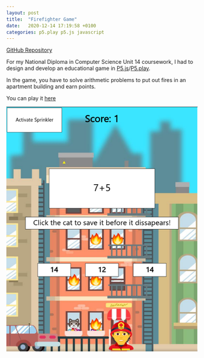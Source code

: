 ```yaml
---
layout: post
title:  "Firefighter Game"
date:   2020-12-14 17:19:58 +0100
categories: p5.play p5.js javascript
---
```


[GitHub Repository](https://github.com/MurrayGroves/Firefighter-Game)

<!-- excerpt-start -->
For my National Diploma in Computer Science Unit 14 coursework, I had to design and develop an educational game in [P5.js](https://p5js.org/)/[P5.play](http://molleindustria.github.io/p5.play/).
<!-- excerpt-end -->

In the game, you have to solve arithmetic problems to put out fires in an apartment building and earn points.  

You can play it [here](https://murraygrov.es/Firefighter-Game/)

![Screenshot from the game](/assets/firefighter.png)
